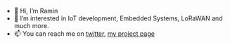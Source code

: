 - 👋 Hi, I’m Ramin
- 👀 I’m interested in IoT development, Embedded Systems, LoRaWAN and much more.
- 📫 You can reach me on [twitter](https://twitter.com/idreams_ir), [my project page](https://www.hackster.io/idreams) 
<!--
[![Infinite Dreams github stats](https://github-readme-stats.vercel.app/api?username=idreamsi&show_icons=true)](https://www.hackster.io/idreams/)
**idreamsi/idreamsi** is a ✨ _special_ ✨ repository because its `README.md` (this file) appears on your GitHub profile.
### Hi there 👋
Here are some ideas to get you started:

- 🔭 I’m currently working on ...
- 🌱 I’m currently learning ...
- 👯 I’m looking to collaborate on ...
- 🤔 I’m looking for help with ...
- 💬 Ask me about ...
- 📫 How to reach me: ...
- 😄 Pronouns: ...
- ⚡ Fun fact: ...
-->
